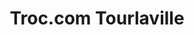 ---
title: "Troc.com Tourlaville"
url: /cherbourg-en-cotentin/troc-com-tourlaville/
shop: Gebrauchtwaren
---